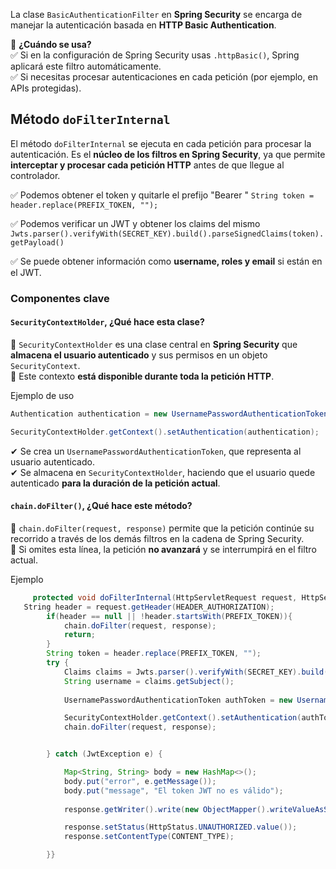 La clase `BasicAuthenticationFilter` en **Spring Security** se encarga de manejar la autenticación basada en **HTTP Basic Authentication**.


📌 **¿Cuándo se usa?**  
✅ Si en la configuración de Spring Security usas `.httpBasic()`, Spring aplicará este filtro automáticamente.  
✅ Si necesitas procesar autenticaciones en cada petición (por ejemplo, en APIs protegidas).

## Método `doFilterInternal`

El método `doFilterInternal` se ejecuta en cada petición para procesar la autenticación. Es el **núcleo de los filtros en Spring Security**, ya que permite **interceptar y procesar cada petición HTTP** antes de que llegue al controlador.

✅ Podemos obtener el token y quitarle el prefijo "Bearer " 
	 `String token = header.replace(PREFIX_TOKEN, "");` 

✅ Podemos verificar un JWT  y obtener los claims del mismo
`Jwts.parser().verifyWith(SECRET_KEY).build().parseSignedClaims(token).getPayload()`

✅ Se puede obtener información como **username, roles y email** si están en el JWT.

###   Componentes clave
#### **`SecurityContextHolder`**, ¿Qué hace esta clase?

🔹 `SecurityContextHolder` es una clase central en **Spring Security** que **almacena el usuario autenticado** y sus permisos en un objeto `SecurityContext`.  
🔹 Este contexto **está disponible durante toda la petición HTTP**.

Ejemplo de uso
```Java
Authentication authentication = new UsernamePasswordAuthenticationToken("usuario", null, Collections.emptyList());

SecurityContextHolder.getContext().setAuthentication(authentication);
```

✔ Se crea un `UsernamePasswordAuthenticationToken`, que representa al usuario autenticado.  
✔ Se almacena en `SecurityContextHolder`, haciendo que el usuario quede autenticado **para la duración de la petición actual**.

#### `chain.doFilter()`, ¿Qué hace este método?

🔹 `chain.doFilter(request, response)` permite que la petición continúe su recorrido a través de los demás filtros en la cadena de Spring Security.  
🔹 Si omites esta línea, la petición **no avanzará** y se interrumpirá en el filtro actual.

Ejemplo

```Java
     protected void doFilterInternal(HttpServletRequest request, HttpServletResponse response, FilterChain chain) throws IOException, ServletException {
   String header = request.getHeader(HEADER_AUTHORIZATION); 
        if(header == null || !header.startsWith(PREFIX_TOKEN)){
            chain.doFilter(request, response);
            return;
        }
        String token = header.replace(PREFIX_TOKEN, "");
        try {
            Claims claims = Jwts.parser().verifyWith(SECRET_KEY).build().parseSignedClaims(token).getPayload();
            String username = claims.getSubject();
            
            UsernamePasswordAuthenticationToken authToken = new UsernamePasswordAuthenticationToken(username, null, Collections.emptyList());

            SecurityContextHolder.getContext().setAuthentication(authToken);
            chain.doFilter(request, response);


        } catch (JwtException e) {

            Map<String, String> body = new HashMap<>();
            body.put("error", e.getMessage());
            body.put("message", "El token JWT no es válido");
  
            response.getWriter().write(new ObjectMapper().writeValueAsString(body));

            response.setStatus(HttpStatus.UNAUTHORIZED.value());
            response.setContentType(CONTENT_TYPE);

        }}
```